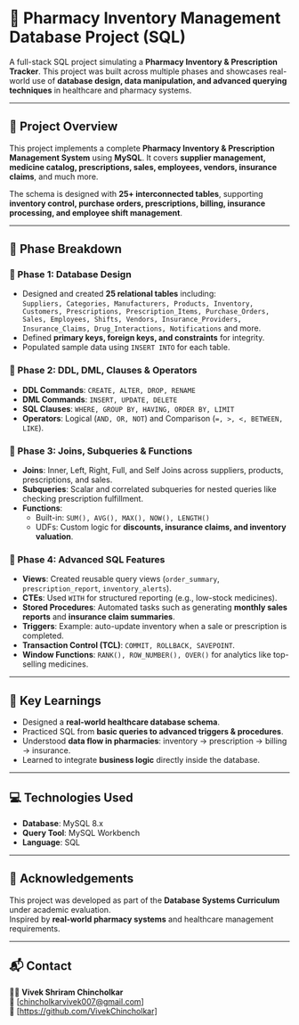 # 💊 Pharmacy Inventory Management Database Project (SQL)

A full-stack SQL project simulating a **Pharmacy Inventory & Prescription Tracker**. This project was built across multiple phases and showcases real-world use of **database design, data manipulation, and advanced querying techniques** in healthcare and pharmacy systems.

---

## 📌 Project Overview
This project implements a complete **Pharmacy Inventory & Prescription Management System** using **MySQL**. It covers **supplier management, medicine catalog, prescriptions, sales, employees, vendors, insurance claims**, and much more.  

The schema is designed with **25+ interconnected tables**, supporting **inventory control, purchase orders, prescriptions, billing, insurance processing, and employee shift management**.

---

## 📁 Phase Breakdown

### 🔹 Phase 1: Database Design  
- Designed and created **25 relational tables** including:  
  `Suppliers, Categories, Manufacturers, Products, Inventory, Customers, Prescriptions, Prescription_Items, Purchase_Orders, Sales, Employees, Shifts, Vendors, Insurance_Providers, Insurance_Claims, Drug_Interactions, Notifications` and more.  
- Defined **primary keys, foreign keys, and constraints** for integrity.  
- Populated sample data using `INSERT INTO` for each table.  

### 🔹 Phase 2: DDL, DML, Clauses & Operators  
- **DDL Commands**: `CREATE, ALTER, DROP, RENAME`  
- **DML Commands**: `INSERT, UPDATE, DELETE`  
- **SQL Clauses**: `WHERE, GROUP BY, HAVING, ORDER BY, LIMIT`  
- **Operators**: Logical (`AND, OR, NOT`) and Comparison (`=, >, <, BETWEEN, LIKE`).  

### 🔹 Phase 3: Joins, Subqueries & Functions  
- **Joins**: Inner, Left, Right, Full, and Self Joins across suppliers, products, prescriptions, and sales.  
- **Subqueries**: Scalar and correlated subqueries for nested queries like checking prescription fulfillment.  
- **Functions**:  
  - Built-in: `SUM(), AVG(), MAX(), NOW(), LENGTH()`  
  - UDFs: Custom logic for **discounts, insurance claims, and inventory valuation**.  

### 🔹 Phase 4: Advanced SQL Features  
- **Views**: Created reusable query views (`order_summary`, `prescription_report`, `inventory_alerts`).  
- **CTEs**: Used `WITH` for structured reporting (e.g., low-stock medicines).  
- **Stored Procedures**: Automated tasks such as generating **monthly sales reports** and **insurance claim summaries**.  
- **Triggers**: Example: auto-update inventory when a sale or prescription is completed.  
- **Transaction Control (TCL)**: `COMMIT, ROLLBACK, SAVEPOINT`.  
- **Window Functions**: `RANK(), ROW_NUMBER(), OVER()` for analytics like top-selling medicines.  

---

## 🧠 Key Learnings
- Designed a **real-world healthcare database schema**.  
- Practiced SQL from **basic queries to advanced triggers & procedures**.  
- Understood **data flow in pharmacies**: inventory → prescription → billing → insurance.  
- Learned to integrate **business logic** directly inside the database.  

---

## 💻 Technologies Used
- **Database**: MySQL 8.x  
- **Query Tool**: MySQL Workbench  
- **Language**: SQL  

---

## 🙌 Acknowledgements
This project was developed as part of the **Database Systems Curriculum** under academic evaluation.  
Inspired by **real-world pharmacy systems** and healthcare management requirements.  

---

## 📬 Contact
👨‍💻 **Vivek Shriram Chincholkar**  
📧 [chincholkarvivek007@gmail.com]  
🔗 [https://github.com/VivekChincholkar]
